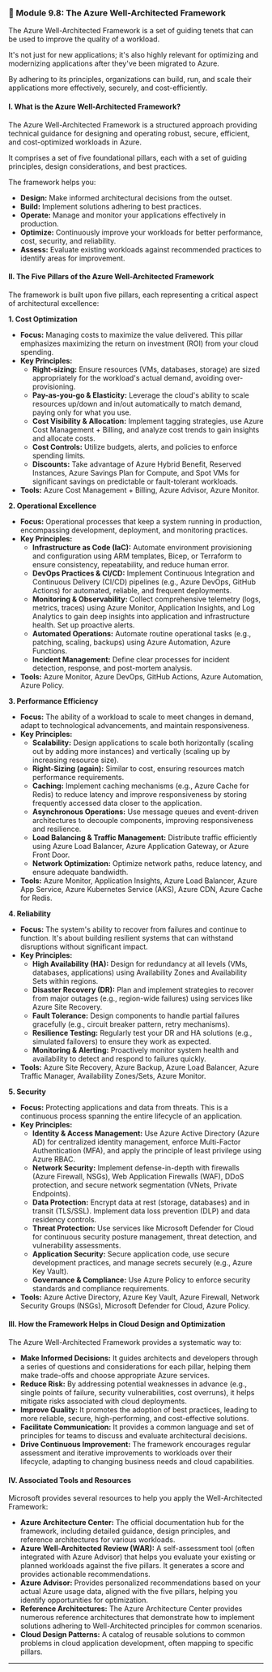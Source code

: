 ### **📐 Module 9.8: The Azure Well-Architected Framework**

The Azure Well-Architected Framework is a set of guiding tenets that can be used to improve the quality of a workload. 

It's not just for new applications; it's also highly relevant for optimizing and modernizing applications after they've been migrated to Azure. 

By adhering to its principles, organizations can build, run, and scale their applications more effectively, securely, and cost-efficiently.

#### **I. What is the Azure Well-Architected Framework?**

The Azure Well-Architected Framework is a structured approach providing technical guidance for designing and operating robust, secure, efficient, and cost-optimized workloads in Azure. 

It comprises a set of five foundational pillars, each with a set of guiding principles, design considerations, and best practices.

The framework helps you:
* **Design:** Make informed architectural decisions from the outset.
* **Build:** Implement solutions adhering to best practices.
* **Operate:** Manage and monitor your applications effectively in production.
* **Optimize:** Continuously improve your workloads for better performance, cost, security, and reliability.
* **Assess:** Evaluate existing workloads against recommended practices to identify areas for improvement.

#### **II. The Five Pillars of the Azure Well-Architected Framework**

The framework is built upon five pillars, each representing a critical aspect of architectural excellence:

**1. Cost Optimization**

* **Focus:** Managing costs to maximize the value delivered. This pillar emphasizes maximizing the return on investment (ROI) from your cloud spending.
* **Key Principles:**
    * **Right-sizing:** Ensure resources (VMs, databases, storage) are sized appropriately for the workload's actual demand, avoiding over-provisioning.
    * **Pay-as-you-go & Elasticity:** Leverage the cloud's ability to scale resources up/down and in/out automatically to match demand, paying only for what you use.
    * **Cost Visibility & Allocation:** Implement tagging strategies, use Azure Cost Management + Billing, and analyze cost trends to gain insights and allocate costs.
    * **Cost Controls:** Utilize budgets, alerts, and policies to enforce spending limits.
    * **Discounts:** Take advantage of Azure Hybrid Benefit, Reserved Instances, Azure Savings Plan for Compute, and Spot VMs for significant savings on predictable or fault-tolerant workloads.
* **Tools:** Azure Cost Management + Billing, Azure Advisor, Azure Monitor.

**2. Operational Excellence**

* **Focus:** Operational processes that keep a system running in production, encompassing development, deployment, and monitoring practices.
* **Key Principles:**
    * **Infrastructure as Code (IaC):** Automate environment provisioning and configuration using ARM templates, Bicep, or Terraform to ensure consistency, repeatability, and reduce human error.
    * **DevOps Practices & CI/CD:** Implement Continuous Integration and Continuous Delivery (CI/CD) pipelines (e.g., Azure DevOps, GitHub Actions) for automated, reliable, and frequent deployments.
    * **Monitoring & Observability:** Collect comprehensive telemetry (logs, metrics, traces) using Azure Monitor, Application Insights, and Log Analytics to gain deep insights into application and infrastructure health. Set up proactive alerts.
    * **Automated Operations:** Automate routine operational tasks (e.g., patching, scaling, backups) using Azure Automation, Azure Functions.
    * **Incident Management:** Define clear processes for incident detection, response, and post-mortem analysis.
* **Tools:** Azure Monitor, Azure DevOps, GitHub Actions, Azure Automation, Azure Policy.

**3. Performance Efficiency**

* **Focus:** The ability of a workload to scale to meet changes in demand, adapt to technological advancements, and maintain responsiveness.
* **Key Principles:**
    * **Scalability:** Design applications to scale both horizontally (scaling out by adding more instances) and vertically (scaling up by increasing resource size).
    * **Right-Sizing (again):** Similar to cost, ensuring resources match performance requirements.
    * **Caching:** Implement caching mechanisms (e.g., Azure Cache for Redis) to reduce latency and improve responsiveness by storing frequently accessed data closer to the application.
    * **Asynchronous Operations:** Use message queues and event-driven architectures to decouple components, improving responsiveness and resilience.
    * **Load Balancing & Traffic Management:** Distribute traffic efficiently using Azure Load Balancer, Azure Application Gateway, or Azure Front Door.
    * **Network Optimization:** Optimize network paths, reduce latency, and ensure adequate bandwidth.
* **Tools:** Azure Monitor, Application Insights, Azure Load Balancer, Azure App Service, Azure Kubernetes Service (AKS), Azure CDN, Azure Cache for Redis.

**4. Reliability**

* **Focus:** The system's ability to recover from failures and continue to function. It's about building resilient systems that can withstand disruptions without significant impact.
* **Key Principles:**
    * **High Availability (HA):** Design for redundancy at all levels (VMs, databases, applications) using Availability Zones and Availability Sets within regions.
    * **Disaster Recovery (DR):** Plan and implement strategies to recover from major outages (e.g., region-wide failures) using services like Azure Site Recovery.
    * **Fault Tolerance:** Design components to handle partial failures gracefully (e.g., circuit breaker pattern, retry mechanisms).
    * **Resilience Testing:** Regularly test your DR and HA solutions (e.g., simulated failovers) to ensure they work as expected.
    * **Monitoring & Alerting:** Proactively monitor system health and availability to detect and respond to failures quickly.
* **Tools:** Azure Site Recovery, Azure Backup, Azure Load Balancer, Azure Traffic Manager, Availability Zones/Sets, Azure Monitor.

**5. Security**

* **Focus:** Protecting applications and data from threats. This is a continuous process spanning the entire lifecycle of an application.
* **Key Principles:**
    * **Identity & Access Management:** Use Azure Active Directory (Azure AD) for centralized identity management, enforce Multi-Factor Authentication (MFA), and apply the principle of least privilege using Azure RBAC.
    * **Network Security:** Implement defense-in-depth with firewalls (Azure Firewall, NSGs), Web Application Firewalls (WAF), DDoS protection, and secure network segmentation (VNets, Private Endpoints).
    * **Data Protection:** Encrypt data at rest (storage, databases) and in transit (TLS/SSL). Implement data loss prevention (DLP) and data residency controls.
    * **Threat Protection:** Use services like Microsoft Defender for Cloud for continuous security posture management, threat detection, and vulnerability assessments.
    * **Application Security:** Secure application code, use secure development practices, and manage secrets securely (e.g., Azure Key Vault).
    * **Governance & Compliance:** Use Azure Policy to enforce security standards and compliance requirements.
* **Tools:** Azure Active Directory, Azure Key Vault, Azure Firewall, Network Security Groups (NSGs), Microsoft Defender for Cloud, Azure Policy.

#### **III. How the Framework Helps in Cloud Design and Optimization**

The Azure Well-Architected Framework provides a systematic way to:

* **Make Informed Decisions:** It guides architects and developers through a series of questions and considerations for each pillar, helping them make trade-offs and choose appropriate Azure services.
* **Reduce Risk:** By addressing potential weaknesses in advance (e.g., single points of failure, security vulnerabilities, cost overruns), it helps mitigate risks associated with cloud deployments.
* **Improve Quality:** It promotes the adoption of best practices, leading to more reliable, secure, high-performing, and cost-effective solutions.
* **Facilitate Communication:** It provides a common language and set of principles for teams to discuss and evaluate architectural decisions.
* **Drive Continuous Improvement:** The framework encourages regular assessment and iterative improvements to workloads over their lifecycle, adapting to changing business needs and cloud capabilities.

#### **IV. Associated Tools and Resources**

Microsoft provides several resources to help you apply the Well-Architected Framework:

* **Azure Architecture Center:** The official documentation hub for the framework, including detailed guidance, design principles, and reference architectures for various workloads.
* **Azure Well-Architected Review (WAR):** A self-assessment tool (often integrated with Azure Advisor) that helps you evaluate your existing or planned workloads against the five pillars. It generates a score and provides actionable recommendations.
* **Azure Advisor:** Provides personalized recommendations based on your actual Azure usage data, aligned with the five pillars, helping you identify opportunities for optimization.
* **Reference Architectures:** The Azure Architecture Center provides numerous reference architectures that demonstrate how to implement solutions adhering to Well-Architected principles for common scenarios.
* **Cloud Design Patterns:** A catalog of reusable solutions to common problems in cloud application development, often mapping to specific pillars.

---
